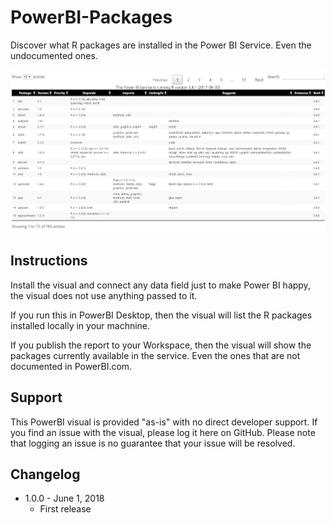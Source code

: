 # PowerBI-Packages
Discover what R packages are installed in the Power BI Service. Even the undocumented ones.

![](https://github.com/fabioc-ms/PowerBI-Packages/blob/master/assets/screenshot.png)

## Instructions
Install the visual and connect any data field just to make Power BI happy, the visual does not use anything passed to it.

If you run this in PowerBI Desktop, then the visual will list the R packages installed locally in your machnine.

If you publish the report to your Workspace, then the visual will show the packages currently available in the service. Even the ones that are not documented in PowerBI.com.

## Support
This PowerBI visual is provided "as-is" with no direct developer support. If you find an issue with the visual, please log it here on GitHub. Please note that logging an issue is no guarantee that your issue will be resolved.

## Changelog
* 1.0.0 - June 1, 2018
  * First release
